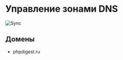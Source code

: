 # Управление зонами DNS

![Sync](https://github.com/phpdigest/dns/workflows/Deploy/badge.svg)

## Домены

* phpdigest.ru
